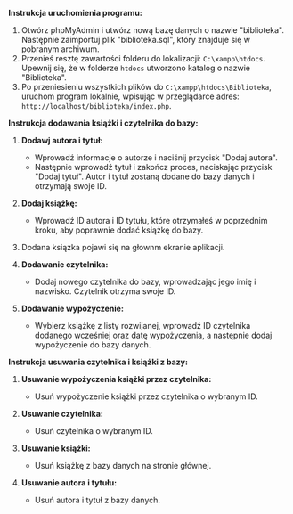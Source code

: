 

**Instrukcja uruchomienia programu:**

1. Otwórz phpMyAdmin i utwórz nową bazę danych o nazwie "biblioteka". Następnie zaimportuj plik "biblioteka.sql", który znajduje się w pobranym archiwum.
2. Przenieś resztę zawartości folderu do lokalizacji: `C:\xampp\htdocs`. Upewnij się, że w folderze `htdocs` utworzono katalog o nazwie "Biblioteka".
3. Po przeniesieniu wszystkich plików do `C:\xampp\htdocs\Biblioteka`, uruchom program lokalnie, wpisując w przeglądarce adres: `http://localhost/biblioteka/index.php`.

**Instrukcja dodawania książki i czytelnika do bazy:**

1. **Dodawj autora i tytuł:**
   - Wprowadź informacje o autorze i naciśnij przycisk "Dodaj autora".
   - Następnie wprowadź tytuł i zakończ proces, naciskając przycisk "Dodaj tytuł". Autor i tytuł zostaną dodane do bazy danych i otrzymają swoje ID.

2. **Dodaj książkę:**
   - Wprowadź ID autora i ID tytułu, które otrzymałeś w poprzednim kroku, aby poprawnie dodać książkę do bazy.

3. Dodana ksiązka pojawi się na głownm ekranie aplikacji.

4. **Dodawanie czytelnika:**
   - Dodaj nowego czytelnika do bazy, wprowadzając jego imię i nazwisko. Czytelnik otrzyma swoje ID.

5. **Dodawanie wypożyczenie:**
   - Wybierz książkę z listy rozwijanej, wprowadź ID czytelnika dodanego wcześniej oraz datę wypożyczenia, a następnie dodaj wypożyczenie do bazy danych.

**Instrukcja usuwania czytelnika i książki z bazy:**

1. **Usuwanie wypożyczenia książki przez czytelnika:**
   - Usuń wypożyczenie książki przez czytelnika o wybranym ID.

2. **Usuwanie czytelnika:**
   - Usuń czytelnika o wybranym ID.

3. **Usuwanie książki:**
   - Usuń książkę z bazy danych na stronie głównej.

4. **Usuwanie autora i tytułu:**
   - Usuń autora i tytuł z bazy danych.
